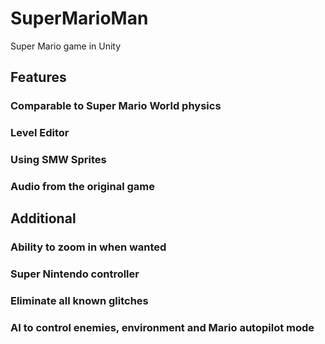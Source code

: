 # SuperMarioMan
Super Mario game in Unity


## Features

### Comparable to Super Mario World physics
### Level Editor
### Using SMW Sprites
### Audio from the original game


## Additional
### Ability to zoom in when wanted
### Super Nintendo controller
### Eliminate all known glitches
### AI to control enemies, environment and Mario autopilot mode
